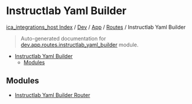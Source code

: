 # Instructlab Yaml Builder

[ica_integrations_host Index](../../../../README.md#ica_integrations_host-index) / [Dev](../../../index.md#dev) / [App](../../index.md#app) / [Routes](../index.md#routes) / Instructlab Yaml Builder

> Auto-generated documentation for [dev.app.routes.instructlab_yaml_builder](https://github.com/destiny/ica_integrations_host/blob/main/dev/app/routes/instructlab_yaml_builder/__init__.py) module.

- [Instructlab Yaml Builder](#instructlab-yaml-builder)
  - [Modules](#modules)

## Modules

- [Instructlab Yaml Builder Router](./instructlab_yaml_builder_router.md)
